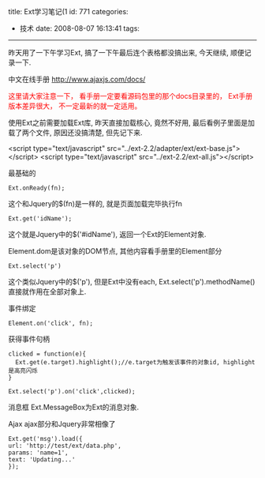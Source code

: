 title: Ext学习笔记(1
id: 771
categories:
  - 技术
date: 2008-08-07 16:13:41
tags:
---

昨天用了一下午学习Ext, 搞了一下午最后连个表格都没搞出来, 今天继续, 顺便记录一下.

中文在线手册 http://www.ajaxjs.com/docs/

<span style="color: #ff0000;">这里请大家注意一下， 看手册一定要看源码包里的那个docs目录里的， Ext手册版本差异很大， 不一定最新的就一定适用。</span>

使用Ext之前需要加载Ext库, 昨天直接加载核心, 竟然不好用, 最后看例子里面是加载了两个文件, 原因还没搞清楚, 但先记下来.

&lt;script type="text/javascript" src="../ext-2.2/adapter/ext/ext-base.js"&gt;&lt;/script&gt;
&lt;script type="text/javascript" src="../ext-2.2/ext-all.js"&gt;&lt;/script&gt;

最基础的
```
Ext.onReady(fn);
```

这个和Jquery的$(fn)是一样的, 就是页面加载完毕执行fn
```
Ext.get('idName');
```

这个就是Jquery中的$('#idName'), 返回一个Ext的Element对象.

Element.dom是该对象的DOM节点, 其他内容看手册里的Element部分
```
Ext.select('p')
```

这个类似Jquery中的$('p'), 但是Ext中没有each, Ext.select('p').methodName()直接就作用在全部对象上.

事件绑定
```
Element.on('click', fn);
```

获得事件句柄
```
clicked = function(e){
  Ext.get(e.target).highlight();//e.target为触发该事件的对象id, highlight是高亮闪烁
}

Ext.select('p').on('click',clicked);
```

消息框
Ext.MessageBox为Ext的消息对象.

Ajax
ajax部分和Jquery非常相像了
```
Ext.get('msg').load({
url: 'http://test/ext/data.php',
params: 'name=1',
text: 'Updating...'
});
```
